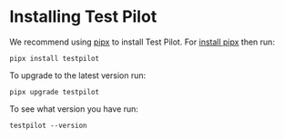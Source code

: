 Installing Test Pilot
=====================

We recommend using [pipx](https://pypa.github.io/pipx/) to install Test Pilot.
For [install pipx](https://pypa.github.io/pipx/#install-pipx) then run:

```terminal
pipx install testpilot
```

To upgrade to the latest version run:

```terminal
pipx upgrade testpilot
```

To see what version you have run:

```terminal
testpilot --version
```
